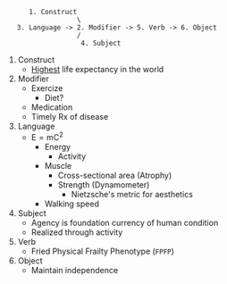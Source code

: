```
      1. Construct
                  \
   3. Language -> 2. Modifier -> 5. Verb -> 6. Object
                  /
                   4. Subject
```

1. Construct
   - [Highest](https://agen.iafor.org/call-for-papers/) life expectancy in the world
2. Modifier
   - Exercize
      - Diet?
   - Medication
   - Timely Rx of disease
3. Language
   - $\text{E}=\text{mC}^2$
     - Energy
       - Activity
     - Muscle
       - Cross-sectional area (Atrophy)
       - Strength (Dynamometer)
         - Nietzsche's metric for aesthetics
     - Walking speed
6. Subject
   - Agency is foundation currency of human condition
   - Realized through activity
7. Verb
   - Fried Physical Frailty Phenotype (`FPFP`)
8. Object
   - Maintain independence
